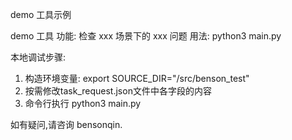 demo 工具示例

demo 工具
功能: 检查 xxx 场景下的 xxx 问题
用法: python3 main.py

本地调试步骤:
1. 构造环境变量:  export SOURCE_DIR="/src/benson_test"
2. 按需修改task_request.json文件中各字段的内容
3. 命令行执行  python3 main.py

如有疑问,请咨询 bensonqin.